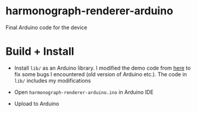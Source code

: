 # harmonograph-renderer-arduino

Final Arduino code for the device


# Build + Install

- Install `lib/` as an Arduino library. I modified the demo code from
  [here](https://www.waveshare.com/wiki/4.2inch_e-Paper_Module) to fix
  some bugs I encountered (old version of Arduino etc.). The code in
  `lib/` includes my modifications
  
- Open `harmonograph-renderer-arduino.ino` in Arduino IDE

- Upload to Arduino
  

